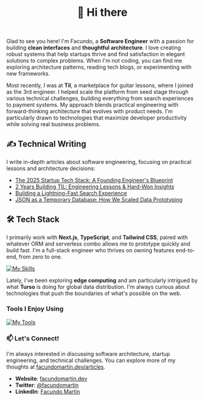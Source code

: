 <h1 align="center">👋 Hi there</h1>

<!-- <p align="center">
  <b>Code craftsman, engineer, architecture enthusiast.</b>
</p>
-->
<br>

Glad to see you here! I'm Facundo, a **Software Engineer** with a passion for building **clean interfaces** and **thoughtful architecture**. I love creating robust systems that help startups thrive and find satisfaction in elegant solutions to complex problems. When I'm not coding, you can find me exploring architecture patterns, reading tech blogs, or experimenting with new frameworks.

Most recently, I was at **Til**, a marketplace for guitar lessons, where I joined as the 3rd engineer. I helped scale the platform from seed stage through various technical challenges, building everything from search experiences to payment systems. My approach blends practical engineering with forward-thinking architecture that evolves with product needs. I'm particularly drawn to technologies that maximize developer productivity while solving real business problems.

## ✍️ Technical Writing

I write in-depth articles about software engineering, focusing on practical lessons and architecture decisions:

- [The 2025 Startup Tech Stack: A Founding Engineer's Blueprint](https://facundomartin.dev/articles/the-2025-startup-tech-stack-a-founding-engineers-opinionated-blueprint)
- [2 Years Building TIL: Engineering Lessons & Hard-Won Insights](https://facundomartin.dev/articles/two-years-building-til-engineering-lessons-and-hard-won-insights) 
- [Building a Lightning-Fast Search Experience](https://facundomartin.dev/articles/building-a-lightning-fast-search-experience-mistakes-breakthroughs-and-performance-wins)
- [JSON as a Temporary Database: How We Scaled Data Prototyping](https://facundomartin.dev/articles/JSON-as-a-temporary-database-how-we-scaled-data-prototyping)

## 🛠️ Tech Stack

I primarily work with **Next.js**, **TypeScript**, and **Tailwind CSS**, paired with whatever ORM and serverless combo allows me to prototype quickly and build fast. I'm a full-stack engineer who thrives on owning features end-to-end, from zero to one.

[![My Skills](https://skillicons.dev/icons?i=nextjs,ts,tailwind,prisma,planetscale,supabase,postgres,vercel)](https://skillicons.dev)

Lately, I've been exploring **edge computing** and am particularly intrigued by what **Turso** is doing for global data distribution. I'm always curious about technologies that push the boundaries of what's possible on the web.

### Tools I Enjoy Using

[![My Tools](https://skillicons.dev/icons?i=aws,bash,cloudflare,git,github,linux,neovim,pnpm,vscode)](https://skillicons.dev)

### 📫 Let's Connect!

I'm always interested in discussing software architecture, startup engineering, and technical challenges. You can explore more of my thoughts at [facundomartin.dev/articles](https://facundomartin.dev/articles).

- **Website**: [facundomartin.dev](https://facundomartin.dev)
- **Twitter**: [@facundomartin](https://twitter.com/facundomartin)
- **LinkedIn**: [Facundo Martin](https://www.linkedin.com/in/facundo-martin-dev/)
